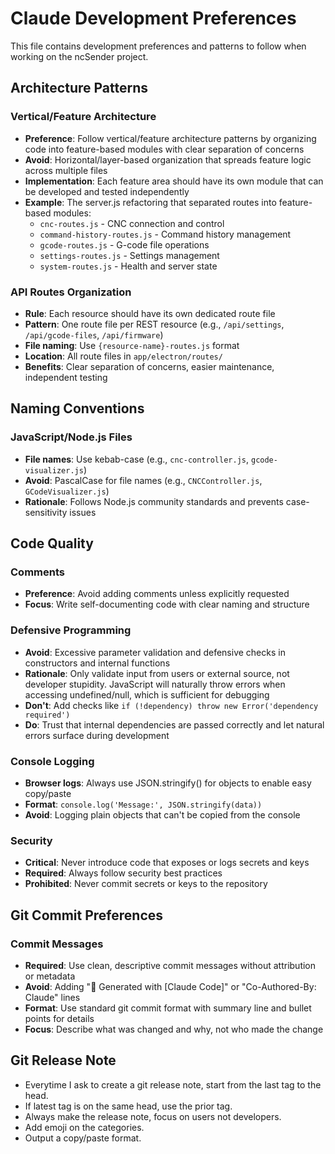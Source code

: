 # Claude Development Preferences

This file contains development preferences and patterns to follow when working on the ncSender project.

## Architecture Patterns

### Vertical/Feature Architecture
- **Preference**: Follow vertical/feature architecture patterns by organizing code into feature-based modules with clear separation of concerns
- **Avoid**: Horizontal/layer-based organization that spreads feature logic across multiple files
- **Implementation**: Each feature area should have its own module that can be developed and tested independently
- **Example**: The server.js refactoring that separated routes into feature-based modules:
  - `cnc-routes.js` - CNC connection and control
  - `command-history-routes.js` - Command history management
  - `gcode-routes.js` - G-code file operations
  - `settings-routes.js` - Settings management
  - `system-routes.js` - Health and server state

### API Routes Organization
- **Rule**: Each resource should have its own dedicated route file
- **Pattern**: One route file per REST resource (e.g., `/api/settings`, `/api/gcode-files`, `/api/firmware`)
- **File naming**: Use `{resource-name}-routes.js` format
- **Location**: All route files in `app/electron/routes/`
- **Benefits**: Clear separation of concerns, easier maintenance, independent testing

## Naming Conventions

### JavaScript/Node.js Files
- **File names**: Use kebab-case (e.g., `cnc-controller.js`, `gcode-visualizer.js`)
- **Avoid**: PascalCase for file names (e.g., `CNCController.js`, `GCodeVisualizer.js`)
- **Rationale**: Follows Node.js community standards and prevents case-sensitivity issues

## Code Quality

### Comments
- **Preference**: Avoid adding comments unless explicitly requested
- **Focus**: Write self-documenting code with clear naming and structure

### Defensive Programming
- **Avoid**: Excessive parameter validation and defensive checks in constructors and internal functions
- **Rationale**: Only validate input from users or external source, not developer stupidity. JavaScript will naturally throw errors when accessing undefined/null, which is sufficient for debugging
- **Don't**: Add checks like `if (!dependency) throw new Error('dependency required')`
- **Do**: Trust that internal dependencies are passed correctly and let natural errors surface during development

### Console Logging
- **Browser logs**: Always use JSON.stringify() for objects to enable easy copy/paste
- **Format**: `console.log('Message:', JSON.stringify(data))`
- **Avoid**: Logging plain objects that can't be copied from the console

### Security
- **Critical**: Never introduce code that exposes or logs secrets and keys
- **Required**: Always follow security best practices
- **Prohibited**: Never commit secrets or keys to the repository

## Git Commit Preferences

### Commit Messages
- **Required**: Use clean, descriptive commit messages without attribution or metadata
- **Avoid**: Adding "🤖 Generated with [Claude Code]" or "Co-Authored-By: Claude" lines
- **Format**: Use standard git commit format with summary line and bullet points for details
- **Focus**: Describe what was changed and why, not who made the change

## Git Release Note

- Everytime I ask to create a git release note, start from the last tag to the head.
- If latest tag is on the same head, use the prior tag.
- Always make the release note, focus on users not developers.
- Add emoji on the categories.
- Output a copy/paste format.